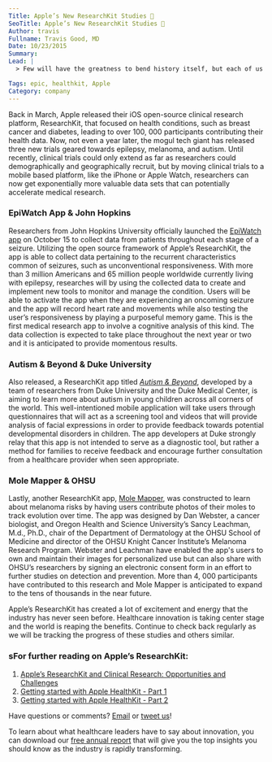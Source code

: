 ```yaml
---
Title: Apple’s New ResearchKit Studies 
SeoTitle: Apple’s New ResearchKit Studies 
Author: travis
Fullname: Travis Good, MD
Date: 10/23/2015
Summary: 
Lead: |
  > Few will have the greatness to bend history itself, but each of us can work to change a small portion of events, and in the total of all those acts will be written the history of this generation. - Robert Kennedy

Tags: epic, healthkit, Apple
Category: company
---
```

Back in March, Apple released their iOS open-source clinical research platform, ResearchKit, that focused on health conditions, such as breast cancer and diabetes, leading to over 100, 000 participants contributing their health data. Now, not even a year later, the mogul tech giant has released three new trials geared towards epilepsy, melanoma, and autism. Until recently, clinical trials could only extend as far as researchers could demographically and geographically recruit, but by moving clinical trials to a mobile based platform, like the iPhone or Apple Watch, researchers can now get exponentially more valuable data sets that can potentially accelerate medical research. 

### EpiWatch App & John Hopkins

Researchers from John Hopkins University officially launched the [EpiWatch app](https://itunes.apple.com/us/app/epiwatch/id1047757228?mt=8) on October 15 to collect data from patients throughout each stage of a seizure. Utilizing the open source framework of Apple’s ResearchKit, the app is able to collect data pertaining to the recurrent characteristics common of seizures, such as unconventional responsiveness. With more than 3 million Americans and 65 million people worldwide currently living with epilepsy, researches will by using the collected data to create and implement new tools to monitor and manage the condition. Users will be able to activate the app when they are experiencing an oncoming seizure and the app will record heart rate and movements while also testing the user’s responsiveness by playing a purposeful memory game. This is the first medical research app to involve a cognitive analysis of this kind. The data collection is expected to take place throughout the next year or two and it is anticipated to provide momentous results. 

### Autism & Beyond & Duke University

Also released, a ResearchKit app titled [*Autism & Beyond*](https://itunes.apple.com/us/app/autism-beyond/id1025327516?mt=8), developed by a team of researchers from Duke University and the Duke Medical Center, is aiming to learn more about autism in young children across all corners of the world. This well-intentioned mobile application will take users through questionnaires that will act as a screening tool and videos that will provide analysis of facial expressions in order to provide feedback towards potential developmental disorders in children. The app developers at Duke strongly relay that this app is not intended to serve as a diagnostic tool, but rather a method for families to receive feedback and encourage further consultation from a healthcare provider when seen appropriate. 

### Mole Mapper & OHSU
Lastly, another ResearchKit app, [Mole Mapper](https://itunes.apple.com/us/app/mole-mapper-melanoma-study/id1048337814?mt=8), was constructed to learn about melanoma risks by having users contribute photos of their moles to track evolution over time. The app was designed by Dan Webster, a cancer biologist, and Oregon Health and Science University’s Sancy Leachman, M.d., Ph.D., chair of the Department of Dermatology at the OHSU School of Medicine and director of the OHSU Knight Cancer Institute’s Melanoma Research Program. Webster and Leachman have enabled the app's users to own and maintain their images for personalized use  but can also share with OHSU’s researchers by signing an electronic consent form in an effort to further studies on detection and prevention. More than 4, 000 participants have contributed to this research and Mole Mapper is anticipated to expand to the tens of thousands in the near future.

Apple’s ResearchKit has created a lot of excitement and energy that the industry has never seen before. Healthcare innovation is taking center stage and the world is reaping the benefits. Continue to check back regularly as we will be tracking the progress of these studies and others similar.

### sFor further reading on Apple’s ResearchKit:

1. [Apple’s ResearchKit and Clinical Research: Opportunities and Challenges](https://catalyze.io/blog/apple-s-researchkit-and-clinical-research-opportunities-and-challenges)
2. [Getting started with Apple HealthKit - Part 1](https://catalyze.io/blog/getting-started-with-apple-healthkit-part-1)
3. [Getting started with Apple HealthKit - Part 2](https://catalyze.io/blog/getting-started-with-apple-healthkit-part-2)


Have questions or comments? [Email](https://catalyze.io/blog/hello@catalyze.io) or [tweet us](https://twitter.com/catalyzeio)! 

To learn about what healthcare leaders have to say about innovation, you can download our [free annual report](https://catalyze.io/innovation/2015) that will give you the top insights you should know as the industry is rapidly transforming.

